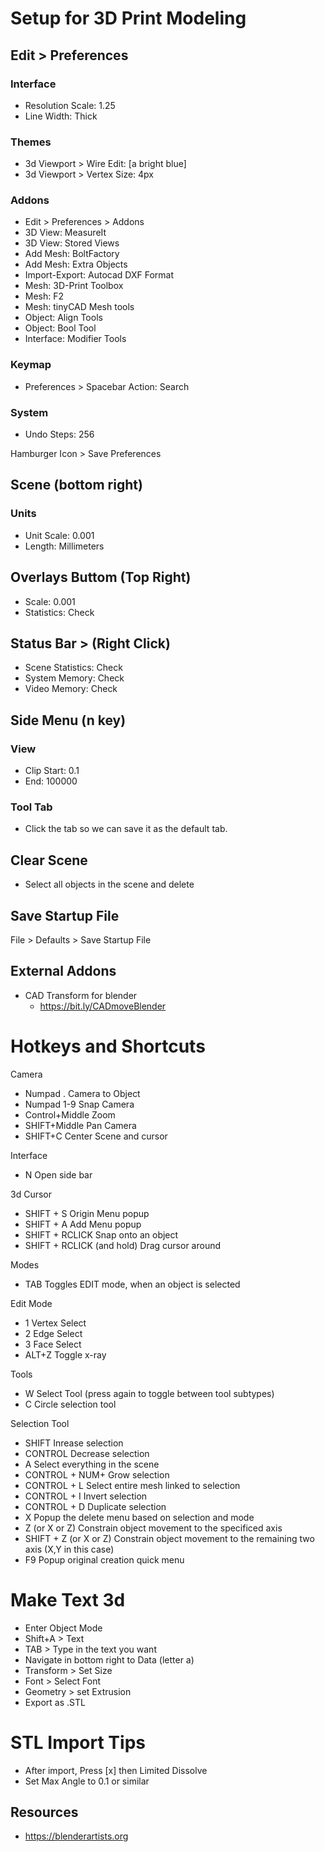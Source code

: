 # Setup for 3D Print Modeling

## Edit > Preferences
### Interface
- Resolution Scale: 1.25
- Line Width: Thick

### Themes
- 3d Viewport > Wire Edit: [a bright blue]
- 3d Viewport > Vertex Size: 4px

### Addons
- Edit > Preferences > Addons
- 3D View: MeasureIt
- 3D View: Stored Views
- Add Mesh: BoltFactory
- Add Mesh: Extra Objects
- Import-Export: Autocad DXF Format
- Mesh: 3D-Print Toolbox
- Mesh: F2
- Mesh: tinyCAD Mesh tools
- Object: Align Tools
- Object: Bool Tool
- Interface: Modifier Tools

### Keymap
- Preferences > Spacebar Action: Search

### System
- Undo Steps: 256

Hamburger Icon > Save Preferences


## Scene (bottom right)
### Units
- Unit Scale: 0.001
- Length: Millimeters

## Overlays Buttom (Top Right)
- Scale: 0.001
- Statistics: Check

## Status Bar > (Right Click)
- Scene Statistics: Check
- System Memory: Check
- Video Memory: Check

## Side Menu (n key)
### View
- Clip Start: 0.1
- End: 100000
### Tool Tab
- Click the tab so we can save it as the default tab.

## Clear Scene
- Select all objects in the scene and delete

## Save Startup File
File > Defaults > Save Startup File

## External Addons
- CAD Transform for blender
  - https://bit.ly/CADmoveBlender

# Hotkeys and Shortcuts
Camera
- Numpad .	    	Camera to Object
- Numpad 1-9	  	Snap Camera
- Control+Middle	Zoom
- SHIFT+Middle  	Pan Camera
- SHIFT+C			    Center Scene and cursor

Interface
- N               Open side bar


3d Cursor
- SHIFT + S       Origin Menu popup
- SHIFT + A       Add Menu popup
- SHIFT + RCLICK  Snap onto an object
- SHIFT + RCLICK  (and hold) Drag cursor around

Modes
- TAB             Toggles EDIT mode, when an object is selected

Edit Mode
- 1               Vertex Select
- 2               Edge Select
- 3               Face Select
- ALT+Z           Toggle x-ray

Tools
- W               Select Tool (press again to toggle between tool subtypes)
- C               Circle selection tool

Selection Tool
- SHIFT           Inrease selection
- CONTROL         Decrease selection
- A               Select everything in the scene
- CONTROL + NUM+  Grow selection
- CONTROL + L     Select entire mesh linked to selection
- CONTROL + I     Invert selection
- CONTROL + D     Duplicate selection
- X               Popup the delete menu based on selection and mode
- Z               (or X or Z) Constrain object movement to the specificed axis
- SHIFT + Z       (or X or Z) Constrain object movement to the remaining two axis (X,Y in this case)
- F9              Popup original creation quick menu

# Make Text 3d
- Enter Object Mode
- Shift+A > Text
- TAB > Type in the text you want
- Navigate in bottom right to Data (letter a)
- Transform > Set Size
- Font > Select Font
- Geometry > set Extrusion
- Export as .STL


# STL Import Tips
- After import, Press [x] then Limited Dissolve
- Set Max Angle to 0.1 or similar


## Resources
- https://blenderartists.org